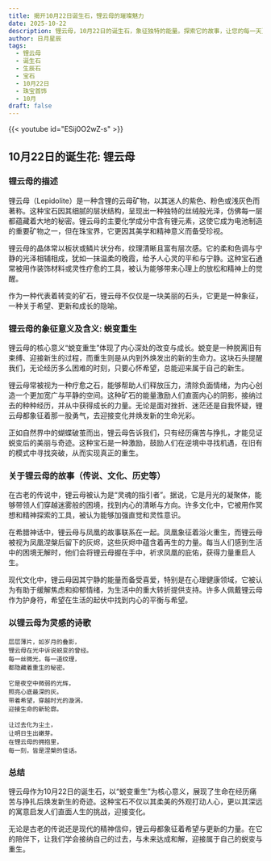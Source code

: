 ```yaml
---
title: 揭开10月22日诞生石，锂云母的璀璨魅力
date: 2025-10-22
description: 锂云母，10月22日的诞生石，象征独特的能量。探索它的故事，让您的每一天更有意义。
author: 日月星辰
tags:
  - 锂云母
  - 诞生石
  - 生辰石
  - 宝石
  - 10月22日
  - 珠宝首饰
  - 10月
draft: false
---
```


{{< youtube id="ESij0O2wZ-s" >}}

## 10月22日的诞生花: 锂云母

### 锂云母的描述

锂云母（Lepidolite）是一种含锂的云母矿物，以其迷人的紫色、粉色或浅灰色而著称。这种宝石因其细腻的层状结构，呈现出一种独特的丝绒般光泽，仿佛每一层都蕴藏着大地的秘密。锂云母的主要化学成分中含有锂元素，这使它成为电池制造的重要矿物之一，但在珠宝界，它更因其美学和精神意义而备受珍视。

锂云母的晶体常以板状或鳞片状分布，纹理清晰且富有层次感。它的柔和色调与宁静的光泽相辅相成，犹如一抹温柔的晚霞，给予人心灵的平和与宁静。这种宝石通常被用作装饰材料或灵性疗愈的工具，被认为能够带来心理上的放松和精神上的觉醒。

作为一种代表着转变的矿石，锂云母不仅仅是一块美丽的石头，它更是一种象征，一种关于希望、更新和成长的隐喻。

### 锂云母的象征意义及含义: 蜕变重生

锂云母的核心意义“蜕变重生”体现了内心深处的改变与成长。蜕变是一种脱离旧有束缚、迎接新生的过程，而重生则是从内到外焕发出的新的生命力。这块石头提醒我们，无论经历多么困难的时刻，只要心怀希望，总能迎来属于自己的新生。

锂云母常被视为一种疗愈之石，能够帮助人们释放压力，清除负面情绪，为内心创造一个更加宽广与平静的空间。这种矿石的能量激励人们直面内心的阴影，接纳过去的种种经历，并从中获得成长的力量。无论是面对挫折、迷茫还是自我怀疑，锂云母都象征着那一股勇气，去迎接变化并焕发新的生命光彩。

正如自然界中的蝴蝶破茧而出，锂云母告诉我们，只有经历痛苦与挣扎，才能见证蜕变后的美丽与奇迹。这种宝石是一种激励，鼓励人们在逆境中寻找机遇，在旧有的模式中寻找突破，从而实现真正的重生。

### 关于锂云母的故事（传说、文化、历史等）

在古老的传说中，锂云母被认为是“灵魂的指引者”。据说，它是月光的凝聚体，能够带领人们穿越迷雾般的困境，找到内心的清晰与方向。许多文化中，它被用作冥想和精神探索的工具，被认为能够加强直觉和灵性意识。

在希腊神话中，锂云母与凤凰的故事联系在一起。凤凰象征着浴火重生，而锂云母被视为凤凰涅槃后留下的灰烬，这些灰烬中蕴含着再生的力量。每当人们感到生活中的困境无解时，他们会将锂云母握在手中，祈求凤凰的庇佑，获得力量重启人生。

现代文化中，锂云母因其宁静的能量而备受喜爱，特别是在心理健康领域，它被认为有助于缓解焦虑和抑郁情绪，为生活中的重大转折提供支持。许多人佩戴锂云母作为护身符，希望在生活的起伏中找到内心的平衡与希望。

### 以锂云母为灵感的诗歌

```
层层薄片，如岁月的叠影，  
锂云母在光中诉说蜕变的曾经。  
每一丝微光，每一道纹理，  
都隐藏着重生的秘密。

它是夜空中微弱的光辉，  
照亮心底最深的灰。  
带着希望，穿越时光的漩涡，  
迎接生命的新轮廓。

让过去化为尘土，  
让明日生出嫩芽。  
在锂云母的拥抱里，  
每一刻，皆是涅槃的佳话。
```

### 总结

锂云母作为10月22日的诞生石，以“蜕变重生”为核心意义，展现了生命在经历痛苦与挣扎后焕发新生的奇迹。这种宝石不仅以其柔美的外观打动人心，更以其深远的寓意启发人们直面人生的挑战，迎接变化。

无论是古老的传说还是现代的精神信仰，锂云母都象征着希望与更新的力量。在它的陪伴下，让我们学会接纳自己的过去，与未来达成和解，迎接属于自己的蜕变与重生。